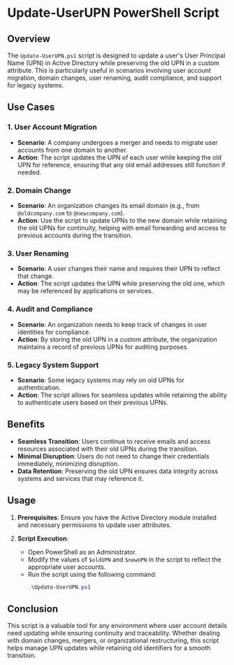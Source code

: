 # Update-UserUPN PowerShell Script

## Overview

The `Update-UserUPN.ps1` script is designed to update a user's User Principal Name (UPN) in Active Directory while preserving the old UPN in a custom attribute. This is particularly useful in scenarios involving user account migration, domain changes, user renaming, audit compliance, and support for legacy systems.

## Use Cases

### 1. User Account Migration
- **Scenario**: A company undergoes a merger and needs to migrate user accounts from one domain to another.
- **Action**: The script updates the UPN of each user while keeping the old UPN for reference, ensuring that any old email addresses still function if needed.

### 2. Domain Change
- **Scenario**: An organization changes its email domain (e.g., from `@oldcompany.com` to `@newcompany.com`).
- **Action**: Use the script to update UPNs to the new domain while retaining the old UPNs for continuity, helping with email forwarding and access to previous accounts during the transition.

### 3. User Renaming
- **Scenario**: A user changes their name and requires their UPN to reflect that change.
- **Action**: The script updates the UPN while preserving the old one, which may be referenced by applications or services.

### 4. Audit and Compliance
- **Scenario**: An organization needs to keep track of changes in user identities for compliance.
- **Action**: By storing the old UPN in a custom attribute, the organization maintains a record of previous UPNs for auditing purposes.

### 5. Legacy System Support
- **Scenario**: Some legacy systems may rely on old UPNs for authentication.
- **Action**: The script allows for seamless updates while retaining the ability to authenticate users based on their previous UPNs.

## Benefits

- **Seamless Transition**: Users continue to receive emails and access resources associated with their old UPNs during the transition.
- **Minimal Disruption**: Users do not need to change their credentials immediately, minimizing disruption.
- **Data Retention**: Preserving the old UPN ensures data integrity across systems and services that may reference it.

## Usage

1. **Prerequisites**: Ensure you have the Active Directory module installed and necessary permissions to update user attributes.

2. **Script Execution**:
   - Open PowerShell as an Administrator.
   - Modify the values of `$oldUPN` and `$newUPN` in the script to reflect the appropriate user accounts.
   - Run the script using the following command:
     ```powershell
     .\Update-UserUPN.ps1
     ```

## Conclusion

This script is a valuable tool for any environment where user account details need updating while ensuring continuity and traceability. Whether dealing with domain changes, mergers, or organizational restructuring, this script helps manage UPN updates while retaining old identifiers for a smooth transition.